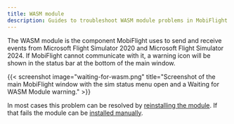 ```yaml
---
title: WASM module
description: Guides to troubleshoot WASM module problems in MobiFlight.
---
```


The WASM module is the component MobiFlight uses to send and receive events from Microsoft Flight Simulator 2020 and Microsoft Flight Simulator 2024. If MobiFlight cannot communicate with it, a warning icon will be shown in the status bar at the bottom of the main window.

{{< screenshot image="waiting-for-wasm.png" title="Screenshot of the main MobiFlight window with the sim status menu open and a Waiting for WASM Module warning." >}}

In most cases this problem can be resolved by [reinstalling the module](/guides/wasm-module/wasm-reinstall/). If that fails the module can be [installed manually](/guides/wasm-module/wasm-manual-install/).
